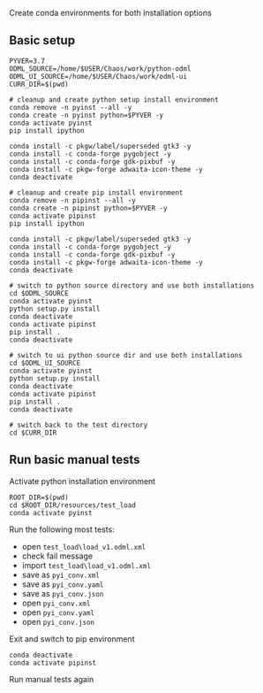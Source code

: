 Create conda environments for both installation options

## Basic setup

    PYVER=3.7
    ODML_SOURCE=/home/$USER/Chaos/work/python-odml
    ODML_UI_SOURCE=/home/$USER/Chaos/work/odml-ui
    CURR_DIR=$(pwd)

    # cleanup and create python setup install environment
    conda remove -n pyinst --all -y
    conda create -n pyinst python=$PYVER -y
    conda activate pyinst
    pip install ipython

    conda install -c pkgw/label/superseded gtk3 -y
    conda install -c conda-forge pygobject -y
    conda install -c conda-forge gdk-pixbuf -y
    conda install -c pkgw-forge adwaita-icon-theme -y
    conda deactivate

    # cleanup and create pip install environment
    conda remove -n pipinst --all -y
    conda create -n pipinst python=$PYVER -y
    conda activate pipinst
    pip install ipython

    conda install -c pkgw/label/superseded gtk3 -y
    conda install -c conda-forge pygobject -y
    conda install -c conda-forge gdk-pixbuf -y
    conda install -c pkgw-forge adwaita-icon-theme -y
    conda deactivate

    # switch to python source directory and use both installations
    cd $ODML_SOURCE
    conda activate pyinst
    python setup.py install
    conda deactivate
    conda activate pipinst
    pip install .
    conda deactivate

    # switch to ui python source dir and use both installations
    cd $ODML_UI_SOURCE
    conda activate pyinst
    python setup.py install
    conda deactivate
    conda activate pipinst
    pip install .
    conda deactivate

    # switch back to the test directory
    cd $CURR_DIR

## Run basic manual tests

Activate python installation environment

    ROOT_DIR=$(pwd)
    cd $ROOT_DIR/resources/test_load
    conda activate pyinst

Run the following most tests:
- open `test_load\load_v1.odml.xml`
- check fail message
- import `test_load\load_v1.odml.xml`
- save as `pyi_conv.xml`
- save as `pyi_conv.yaml`
- save as `pyi_conv.json`
- open `pyi_conv.xml`
- open `pyi_conv.yaml`
- open `pyi_conv.json`

Exit and switch to pip environment 

    conda deactivate
    conda activate pipinst

Run manual tests again

